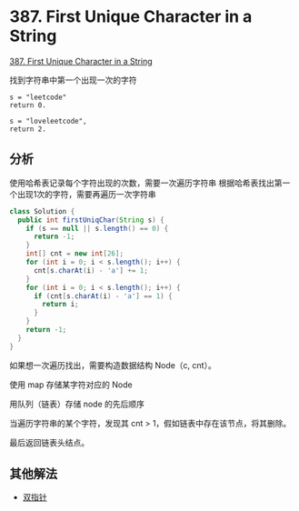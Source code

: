 # 387. First Unique Character in a String

[387. First Unique Character in a String](https://leetcode.com/problems/first-unique-character-in-a-string/)

找到字符串中第一个出现一次的字符

```
s = "leetcode"
return 0.

s = "loveleetcode",
return 2.
```

## 分析

使用哈希表记录每个字符出现的次数，需要一次遍历字符串
根据哈希表找出第一个出现1次的字符，需要再遍历一次字符串

```java
class Solution {
  public int firstUniqChar(String s) {
    if (s == null || s.length() == 0) {
      return -1;
    }
    int[] cnt = new int[26];
    for (int i = 0; i < s.length(); i++) {
      cnt[s.charAt(i) - 'a'] += 1;
    }
    for (int i = 0; i < s.length(); i++) {
      if (cnt[s.charAt(i) - 'a'] == 1) {
        return i;
      }
    }    
    return -1;
  }
}
```

如果想一次遍历找出，需要构造数据结构 Node（c, cnt）。

使用 map 存储某字符对应的 Node

用队列（链表）存储 node 的先后顺序

当遍历字符串的某个字符，发现其 cnt > 1，假如链表中存在该节点，将其删除。

最后返回链表头结点。


## 其他解法

- [双指针](https://leetcode.com/problems/first-unique-character-in-a-string/discuss/86340/Java-two-pointers-(slow-and-fast)-solution-(18-ms))